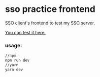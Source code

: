 # sso practice frontend

SSO client's frontend to test my SSO server.

[You can test it here.](https://www.pangkin.com)

### usage:

```bash
//npm
npm run dev
//yarn
yarn dev
```
